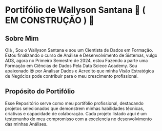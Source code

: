 # Portifólio de Wallyson Santana 🚧 ( EM CONSTRUÇÃO ) 🚧 

## Sobre Mim

Olá , Sou o Wallyson Santana e sou um Cientista de Dados em Formação. Estou finalizando
o curso de Análise e Desenvolvimento de Sistemas, vulgo ADS, agora no Primeiro Semestre
de 2024, estou Fazendo a parte uma Formação em Ciências de Dados Pela Data Sciece Academy.
Sou apaixonado 😍 por Analisar Dados e Acredito que minha Visão Estratégica de Negócios
pode contribuir para o meu crescimento profissional. 

## Propósito do Portifólio

Esse Repositório serve como meu portifólio profissional, destacando projetos selecionados
que demonstrem minhas habilidades técnicas, criativas e capacidade de colaboração.
Cada projeto listado aqui é um testemunho do meu compromisso com a excelencia no 
desenvolvimento das minhas Análises.


